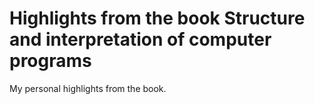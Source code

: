 # Highlights from the book Structure and interpretation of computer programs

My personal highlights from the book.
